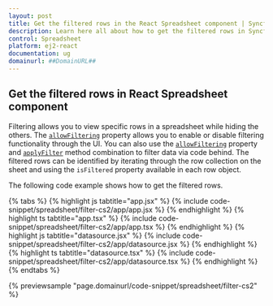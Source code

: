 ```yaml
---
layout: post
title: Get the filtered rows in the React Spreadsheet component | Syncfusion
description: Learn here all about how to get the filtered rows in Syncfusion React Spreadsheet component of Syncfusion Essential JS 2 and more. 
control: Spreadsheet 
platform: ej2-react
documentation: ug
domainurl: ##DomainURL##
---
```


## Get the filtered rows in React Spreadsheet component

Filtering allows you to view specific rows in a spreadsheet while hiding the others. The [`allowFiltering`](https://ej2.syncfusion.com/react/documentation/api/spreadsheet/#allowfiltering) property allows you to enable or disable filtering functionality through the UI. You can also use the [`allowFiltering`](https://ej2.syncfusion.com/react/documentation/api/spreadsheet/#allowfiltering) property and [`applyFilter`](https://ej2.syncfusion.com/react/documentation/api/spreadsheet/#applyfilter) method combination to filter data via code behind. The filtered rows can be identified by iterating through the row collection on the sheet and using the `isFiltered` property available in each row object.

The following code example shows how to get the filtered rows.

{% tabs %}
{% highlight js tabtitle="app.jsx" %}
{% include code-snippet/spreadsheet/filter-cs2/app/app.jsx %}
{% endhighlight %}
{% highlight ts tabtitle="app.tsx" %}
{% include code-snippet/spreadsheet/filter-cs2/app/app.tsx %}
{% endhighlight %}
{% highlight js tabtitle="datasource.jsx" %}
{% include code-snippet/spreadsheet/filter-cs2/app/datasource.jsx %}
{% endhighlight %}
{% highlight ts tabtitle="datasource.tsx" %}
{% include code-snippet/spreadsheet/filter-cs2/app/datasource.tsx %}
{% endhighlight %}
{% endtabs %}

 {% previewsample "page.domainurl/code-snippet/spreadsheet/filter-cs2" %}